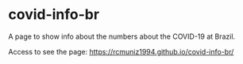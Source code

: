 # covid-info-br

A page to show info about the numbers about the COVID-19 at Brazil.

Access to see the page: https://rcmuniz1994.github.io/covid-info-br/

